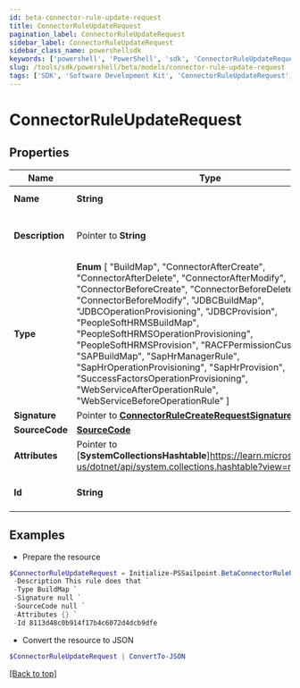 ```yaml
---
id: beta-connector-rule-update-request
title: ConnectorRuleUpdateRequest
pagination_label: ConnectorRuleUpdateRequest
sidebar_label: ConnectorRuleUpdateRequest
sidebar_class_name: powershellsdk
keywords: ['powershell', 'PowerShell', 'sdk', 'ConnectorRuleUpdateRequest', 'BetaConnectorRuleUpdateRequest'] 
slug: /tools/sdk/powershell/beta/models/connector-rule-update-request
tags: ['SDK', 'Software Development Kit', 'ConnectorRuleUpdateRequest', 'BetaConnectorRuleUpdateRequest']
---
```



# ConnectorRuleUpdateRequest

## Properties

Name | Type | Description | Notes
------------ | ------------- | ------------- | -------------
**Name** |  **String** | the name of the rule | [required]
**Description** |  Pointer to **String** | a description of the rule's purpose | [optional] 
**Type** |   **Enum** [  "BuildMap",    "ConnectorAfterCreate",    "ConnectorAfterDelete",    "ConnectorAfterModify",    "ConnectorBeforeCreate",    "ConnectorBeforeDelete",    "ConnectorBeforeModify",    "JDBCBuildMap",    "JDBCOperationProvisioning",    "JDBCProvision",    "PeopleSoftHRMSBuildMap",    "PeopleSoftHRMSOperationProvisioning",    "PeopleSoftHRMSProvision",    "RACFPermissionCustomization",    "SAPBuildMap",    "SapHrManagerRule",    "SapHrOperationProvisioning",    "SapHrProvision",    "SuccessFactorsOperationProvisioning",    "WebServiceAfterOperationRule",    "WebServiceBeforeOperationRule" ] | the type of rule | [required]
**Signature** |  Pointer to [**ConnectorRuleCreateRequestSignature**](connector-rule-create-request-signature) |  | [optional] 
**SourceCode** |  [**SourceCode**](source-code) |  | [required]
**Attributes** |  Pointer to [**SystemCollectionsHashtable**]https://learn.microsoft.com/en-us/dotnet/api/system.collections.hashtable?view=net-9.0 | a map of string to objects | [optional] 
**Id** |  **String** | the ID of the rule to update | [required]

## Examples

- Prepare the resource
```powershell
$ConnectorRuleUpdateRequest = Initialize-PSSailpoint.BetaConnectorRuleUpdateRequest  -Name WebServiceBeforeOperationRule `
 -Description This rule does that `
 -Type BuildMap `
 -Signature null `
 -SourceCode null `
 -Attributes {} `
 -Id 8113d48c0b914f17b4c6072d4dcb9dfe
```

- Convert the resource to JSON
```powershell
$ConnectorRuleUpdateRequest | ConvertTo-JSON
```


[[Back to top]](#) 

